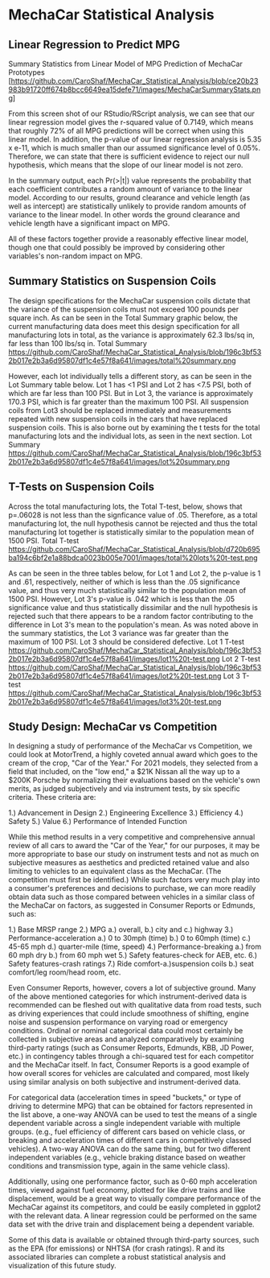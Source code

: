 # MechaCar Statistical Analysis

## Linear Regression to Predict MPG
Summary Statistics from Linear Model of MPG Prediction of MechaCar Prototypes  [https://github.com/CaroShaf/MechaCar_Statistical_Analysis/blob/ce20b23983b91720ff674b8bcc6649ea15defe71/images/MechaCarSummaryStats.png]

From this screen shot of our RStudio/RScript analysis, we can see that our linear regression model gives the r-squared value of 0.7149, which means that roughly 72% of all MPG
predictions will be correct when using this linear model. In addition, the p-value of our linear regression analysis is 5.35 x e-11, which is much smaller than our assumed
significance level of 0.05%. Therefore, we can state that there is sufficient evidence to reject our null hypothesis, which means that the slope of our linear model is not zero.

In the summary output, each Pr(>|t|) value represents the probability that each coefficient contributes a random amount of variance to the linear model. According to our 
results, ground clearance and vehicle length (as well as intercept) are statistically unlikely to provide random amounts of variance to the linear model. In other words the 
ground clearance and vehicle length have a significant impact on MPG.

All of these factors together provide a reasonably effective linear model, though one that could possibly be improved by considering other variables's non-random impact on MPG.

## Summary Statistics on Suspension Coils
The design specifications for the MechaCar suspension coils dictate that the variance of the suspension coils must not exceed 100 pounds per square inch. As can be seen in the
Total Summary graphic below, the current manufacturing data does meet this design specification for all manufacturing lots in total, as the variance is approximately 62.3 lbs/sq 
in, far less than 100 lbs/sq in. 
Total Summary https://github.com/CaroShaf/MechaCar_Statistical_Analysis/blob/196c3bf532b017e2b3a6d95807df1c4e57f8a641/images/total%20summary.png

However, each lot individually tells a different story, as can be seen in the Lot Summary table below.  Lot 1 has <1 PSI and Lot 2 has <7.5 PSI, both of which are 
far less than 100 PSI.  But in Lot 3, the variance is approximately 170.3 PSI, which is far greater than the maximum 100 PSI.  All suspension coils from Lot3 
should be replaced immediately and measurements repeated with new suspension coils in the cars that have replaced suspension coils.  This is also borne out by examining the t
tests for the total manufacturing lots and the individual lots, as seen in the next section.
Lot Summary https://github.com/CaroShaf/MechaCar_Statistical_Analysis/blob/196c3bf532b017e2b3a6d95807df1c4e57f8a641/images/lot%20summary.png


## T-Tests on Suspension Coils
Across the total manufacturing lots, the Total T-test, below, shows that p=.06028 is not less than the signficance value of .05.  Therefore, as a total manufacturing lot, the null hypothesis cannot be rejected and thus the total manufacturing lot together is statistically similar to the population mean of 1500 PSI.
Total T-test https://github.com/CaroShaf/MechaCar_Statistical_Analysis/blob/d720b695ba194c6bf2e1a88bdca0023b005e7001/images/total%20lots%20t-test.png

As can be seen in the three tables below, for Lot 1 and Lot 2, the p-value is 1 and .61, respectively, neither of which is less than the .05 significance value, and thus very 
much statistically similar to the population mean of 1500 PSI.  However, Lot 3's p-value is .042 which is less than the .05 significance value and thus statistically dissimilar
and the null hypothesis is rejected such that there appears to be a random factor contributing to the difference in Lot 3's mean to the population's mean.  As was noted above in
the summary statistics, the Lot 3 variance was far greater than the maximum of 100 PSI.  Lot 3 should be considered defective.
Lot 1 T-test https://github.com/CaroShaf/MechaCar_Statistical_Analysis/blob/196c3bf532b017e2b3a6d95807df1c4e57f8a641/images/lot1%20t-test.png
Lot 2 T-test https://github.com/CaroShaf/MechaCar_Statistical_Analysis/blob/196c3bf532b017e2b3a6d95807df1c4e57f8a641/images/lot2%20t-test.png
Lot 3 T-test https://github.com/CaroShaf/MechaCar_Statistical_Analysis/blob/196c3bf532b017e2b3a6d95807df1c4e57f8a641/images/lot3%20t-test.png

## Study Design: MechaCar vs Competition

In designing a study of performance of the MechaCar vs Competition, we could look at MotorTrend, a highly coveted annual award which goes to the cream of the crop, "Car of the
Year." For 2021 models, they selected from a field that included, on the "low end," a $21K Nissan all the way up to a $200K Porsche by normalizing their evaluations based on
the vehicle's own merits, as judged subjectively and via instrument tests, by six specific criteria.  These criteria are:

1.) Advancement in Design
2.) Engineering Excellence
3.) Efficiency
4.) Safety
5.) Value
6.) Performance of Intended Function

While this method results in a very competitive and comprehensive annual review of all cars to award the "Car of the Year," for our purposes, it may be more appropriate to base
our study on instrument tests and not as much on subjective measures as aesthetics and predicted retained value and also limiting to vehicles to an equivalent class as the
MechaCar. (The competition must first be identified.)  While such factors very much play into a consumer's preferences and decisions to purchase, we can more readily obtain data
such as those compared between vehicles in a similar class of the MechaCar on factors, as suggested in Consumer Reports or Edmunds, such as:

1.) Base MRSP range
2.) MPG a.) overall, b.) city and c.) highway
3.) Performance-acceleration a.) 0 to 30mph (time) b.) 0 to 60mph (time) c.) 45-65 mph d.) quarter-mile (time, speed)
4.) Performance-breaking a.) from 60 mph dry b.) from 60 mph wet
5.) Safety features-check for AEB, etc.
6.) Safety features-crash ratings
7.) Ride comfort-a.)suspension coils b.) seat comfort/leg room/head room, etc.

Even Consumer Reports, however, covers a lot of subjective ground.  Many of the above mentioned categories for which instrument-derived data is recommended can be fleshed out
with qualitative data from road tests, such as driving experiences that could include smoothness of shifting, engine noise and suspension performance on varying road or
emergency conditions. Ordinal or nominal categorical data could most certainly be collected in subjective areas and analyzed comparatively by examining third-party ratings (such
as Consumer Reports, Edmunds, KBB, JD Power, etc.) in contingency tables through a chi-squared test for each competitor and the MechaCar itself.  In fact, Consumer Reports is a
good example of how overall scores for vehicles are calculated and compared, most likely using similar analysis on both subjective and instrument-derived data.

For categorical data (acceleration times in speed "buckets," or type of driving to determine MPG) that can be obtained for factors represented in the list above, a one-way ANOVA 
can be used to test the means of a single dependent variable across a single independent variable with multiple groups. (e.g., fuel efficiency of different cars based on vehicle 
class, or breaking and acceleration times of different cars in competitively classed vehicles).  A two-way ANOVA can do the same thing, but for two different independent 
variables (e.g., vehicle braking distance based on weather conditions and transmission type, again in the same vehicle class).

Additionally, using one performance factor, such as 0-60 mph acceleration times, viewed against fuel economy, plotted for like drive trains and like displacement, would be a
great way to visually compare performance of the MechaCar against its competitors, and could be easily completed in ggplot2 with the relevant data.  A linear regression could be
performed on the same data set with the drive train and displacement being a dependent variable.

Some of this data is available or obtained through third-party sources, such as the EPA (for emissions) or NHTSA (for crash ratings). R and its associated libraries can complete 
a robust statistical analysis and visualization of this future study.



